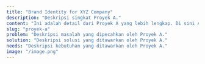 ```yaml
---
title: "Brand Identity for XYZ Company"
description: "Deskripsi singkat Proyek A."
content: "Ini adalah detail dari Proyek A yang lebih lengkap. Di sini Anda dapat menjelaskan lebih banyak tentang proyek ini."
slug: "proyek-a"
problem: "Deskripsi masalah yang dipecahkan oleh Proyek A."
solution: "Deskripsi solusi yang ditawarkan oleh Proyek A."
needs: "Deskripsi kebutuhan yang ditawarkan oleh Proyek A."
image: "/image.png"
---
```


